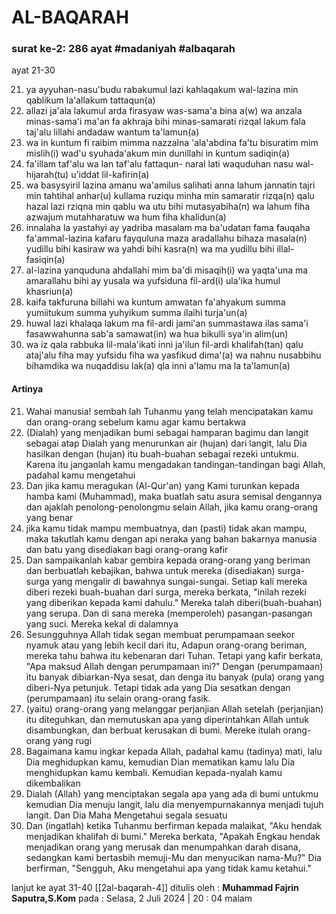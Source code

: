 # AL-BAQARAH 
### surat ke-2: 286 ayat #madaniyah #albaqarah 
ayat 21-30

21.  ya ayyuhan-nasu'budu rabakumul lazi kahlaqakum wal-lazina min qablikum la'allakum tattaqun(a)
22. allazi ja'ala lakumul arda firasyaw was-sama'a bina a(w) wa anzala minas-sama'i ma'an fa akhraja bihi minas-samarati rizqal lakum fala taj'alu lillahi andadaw wantum ta'lamun(a)
23. wa in kuntum fi raibim mimma nazzalna 'ala'abdina fa'tu bisuratim mim mislih(i) wad'u syuhada'akum min dunillahi in kuntum sadiqin(a)
24. fa'illam taf'alu wa lan taf'alu fattaqun- naral lati waquduhan nasu wal-hijarah(tu) u'iddat lil-kafirin(a)
25. wa basysyiril lazina amanu wa'amilus salihati anna lahum jannatin tajri min tahtihal anhar(u) kullama ruziqu minha min samaratir rizqa(n) qalu hazal lazi rziqna min qablu wa utu bihi mutasyabiha(n) wa lahum fiha azwajum mutahharatuw wa hum fiha khalidun(a)
26. innalaha la yastahyi ay yadriba masalam ma ba'udatan fama fauqaha fa'ammal-lazina kafaru fayquluna maza aradallahu bihaza masala(n) yudillu bihi kasiraw wa yahdi bihi kasra(n) wa ma yudillu bihi illal-fasiqin(a)
27. al-lazina yanquduna ahdallahi mim ba'di misaqih(i) wa yaqta'una ma amarallahu bihi ay yusala wa yufsiduna fil-ard(i) ula'ika humul khasriun(a)
28. kaifa takfuruna billahi wa kuntum amwatan fa'ahyakum summa yumiitukum summa yuhyikum summa ilaihi turja'un(a)
29. huwal lazi khalaqa lakum ma fil-ardi jami'an summastawa ilas sama'i fasawwahunna sab'a samawat(in) wa hua bikulli sya'in alim(un)
30. wa iz qala rabbuka lil-mala'ikati inni ja'ilun fil-ardi khalifah(tan) qalu ataj'alu fiha may yufsidu fiha wa yasfikud dima'(a) wa nahnu nusabbihu bihamdika wa nuqaddisu lak(a) qla inni a'lamu ma la ta'lamun(a)

#### Artinya
21. Wahai manusia! sembah lah Tuhanmu yang telah mencipatakan kamu dan orang-orang sebelum kamu agar kamu bertakwa
22. (Dialah) yang menjadikan bumi sebagai hamparan bagimu dan langit sebagai atap Dialah yang menurunkan air (hujan) dari langit, lalu Dia hasilkan dengan (hujan) itu buah-buahan sebagai rezeki untukmu. Karena itu janganlah kamu mengadakan tandingan-tandingan bagi Allah, padahal kamu mengetahui
23. Dan jika kamu meragukan (Al-Qur'an) yang Kami turunkan kepada hamba kami (Muhammad), maka buatlah satu asura semisal dengannya dan ajaklah penolong-penolongmu selain Allah, jika kamu orang-orang yang benar
24. jika kamu tidak mampu membuatnya, dan (pasti) tidak akan mampu, maka takutlah kamu dengan api neraka yang bahan bakarnya manusia dan batu yang disediakan bagi orang-orang kafir
25. Dan sampaikanlah kabar gembira kepada orang-orang yang beriman dan berbuatlah kebajikan, bahwa untuk mereka (disediakan) surga-surga yang mengalir di bawahnya sungai-sungai. Setiap kali mereka diberi rezeki buah-buahan dari surga, mereka berkata, "inilah rezeki yang diberikan kepada kami dahulu." Mereka talah diberi(buah-buahan) yang serupa. Dan di sana mereka (memperoleh) pasangan-pasangan yang suci. Mereka kekal di dalamnya
26. Sesungguhnya Allah tidak segan membuat perumpamaan seekor nyamuk atau yang lebih kecil dari itu, Adapun orang-orang beriman, mereka tahu bahwa itu kebenaran dari Tuhan. Tetapi yang kafir berkata, "Apa maksud Allah dengan perumpamaan ini?" Dengan (perumpamaan) itu banyak dibiarkan-Nya sesat, dan denga itu banyak (pula) orang yang diberi-Nya petunjuk. Tetapi tidak ada yang Dia sesatkan dengan (perumpamaan) itu selain orang-orang fasik.
27. (yaitu) orang-orang yang melanggar perjanjian Allah setelah (perjanjian) itu diteguhkan, dan memutuskan apa yang diperintahkan Allah untuk disambungkan, dan berbuat kerusakan di bumi. Mereke itulah orang-orang yang rugi
28. Bagaimana kamu ingkar kepada Allah, padahal kamu (tadinya) mati, lalu Dia meghidupkan kamu, kemudian Dian mematikan kamu lalu Dia menghidupkan kamu kembali. Kemudian kepada-nyalah kamu dikembalikan
29. Dialah (Allah) yang menciptakan segala apa yang ada di bumi untukmu kemudian Dia menuju langit, lalu dia menyempurnakannya menjadi tujuh langit. Dan Dia Maha Mengetahui segala sesuatu
30. Dan (ingatlah) ketika Tuhanmu berfirman kepada malaikat, "Aku hendak menjadikan khalifah di bumi." Mereka berkata, "Apakah Engkau hendak menjadikan orang yang merusak dan menumpahkan darah disana, sedangkan kami bertasbih memuji-Mu dan menyucikan nama-Mu?" Dia berfirman, "Sengguh, Aku mengetahui apa yang tidak kamu ketahui."

lanjut ke ayat 31-40 [[2al-baqarah-4]]
ditulis oleh : **Muhammad Fajrin Saputra,S.Kom**
pada : Selasa, 2 Juli  2024 | 20 : 04 malam